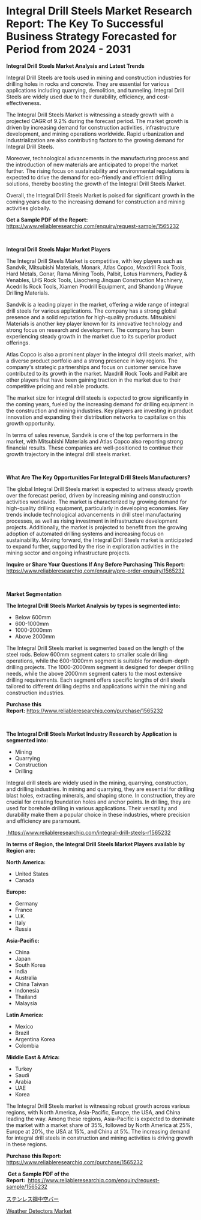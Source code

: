 <p><h1>Integral Drill Steels Market Research Report: The Key To Successful Business Strategy Forecasted for Period from 2024 - 2031</h1></p><p><strong>Integral Drill Steels Market Analysis and Latest Trends</strong></p>
<p><p>Integral Drill Steels are tools used in mining and construction industries for drilling holes in rocks and concrete. They are essential for various applications including quarrying, demolition, and tunneling. Integral Drill Steels are widely used due to their durability, efficiency, and cost-effectiveness.</p><p>The Integral Drill Steels Market is witnessing a steady growth with a projected CAGR of 9.2% during the forecast period. The market growth is driven by increasing demand for construction activities, infrastructure development, and mining operations worldwide. Rapid urbanization and industrialization are also contributing factors to the growing demand for Integral Drill Steels.</p><p>Moreover, technological advancements in the manufacturing process and the introduction of new materials are anticipated to propel the market further. The rising focus on sustainability and environmental regulations is expected to drive the demand for eco-friendly and efficient drilling solutions, thereby boosting the growth of the Integral Drill Steels Market.</p><p>Overall, the Integral Drill Steels Market is poised for significant growth in the coming years due to the increasing demand for construction and mining activities globally.</p></p>
<p><strong>Get a Sample PDF of the Report:&nbsp;</strong> <a href="https://www.reliableresearchiq.com/enquiry/request-sample/1565232">https://www.reliableresearchiq.com/enquiry/request-sample/1565232</a></p>
<p>&nbsp;</p>
<p><strong>Integral Drill Steels Major Market Players</strong></p>
<p><p>The Integral Drill Steels Market is competitive, with key players such as Sandvik, Mitsubishi Materials, Monark, Atlas Copco, Maxdrill Rock Tools, Hard Metals, Gonar, Rama Mining Tools, Palbit, Lotus Hammers, Padley & Venables, LHS Rock Tools, Liaocheng Jinquan Construction Machinery, Acedrills Rock Tools, Xiamen Prodrill Equipment, and Shandong Wuyue Drilling Materials.</p><p>Sandvik is a leading player in the market, offering a wide range of integral drill steels for various applications. The company has a strong global presence and a solid reputation for high-quality products. Mitsubishi Materials is another key player known for its innovative technology and strong focus on research and development. The company has been experiencing steady growth in the market due to its superior product offerings.</p><p>Atlas Copco is also a prominent player in the integral drill steels market, with a diverse product portfolio and a strong presence in key regions. The company's strategic partnerships and focus on customer service have contributed to its growth in the market. Maxdrill Rock Tools and Palbit are other players that have been gaining traction in the market due to their competitive pricing and reliable products.</p><p>The market size for integral drill steels is expected to grow significantly in the coming years, fueled by the increasing demand for drilling equipment in the construction and mining industries. Key players are investing in product innovation and expanding their distribution networks to capitalize on this growth opportunity.</p><p>In terms of sales revenue, Sandvik is one of the top performers in the market, with Mitsubishi Materials and Atlas Copco also reporting strong financial results. These companies are well-positioned to continue their growth trajectory in the integral drill steels market.</p></p>
<p>&nbsp;</p>
<p><strong>What Are The Key Opportunities For Integral Drill Steels Manufacturers?</strong></p>
<p><p>The global Integral Drill Steels market is expected to witness steady growth over the forecast period, driven by increasing mining and construction activities worldwide. The market is characterized by growing demand for high-quality drilling equipment, particularly in developing economies. Key trends include technological advancements in drill steel manufacturing processes, as well as rising investment in infrastructure development projects. Additionally, the market is projected to benefit from the growing adoption of automated drilling systems and increasing focus on sustainability. Moving forward, the Integral Drill Steels market is anticipated to expand further, supported by the rise in exploration activities in the mining sector and ongoing infrastructure projects.</p></p>
<p><strong>Inquire or Share Your Questions If Any Before Purchasing This Report:</strong> <a href="https://www.reliableresearchiq.com/enquiry/pre-order-enquiry/1565232">https://www.reliableresearchiq.com/enquiry/pre-order-enquiry/1565232</a></p>
<p>&nbsp;</p>
<p><strong>Market Segmentation</strong></p>
<p><strong>The Integral Drill Steels Market Analysis by types is segmented into:</strong></p>
<p><ul><li>Below 600mm</li><li>600-1000mm</li><li>1000-2000mm</li><li>Above 2000mm</li></ul></p>
<p><p>The Integral Drill Steels market is segmented based on the length of the steel rods. Below 600mm segment caters to smaller scale drilling operations, while the 600-1000mm segment is suitable for medium-depth drilling projects. The 1000-2000mm segment is designed for deeper drilling needs, while the above 2000mm segment caters to the most extensive drilling requirements. Each segment offers specific lengths of drill steels tailored to different drilling depths and applications within the mining and construction industries.</p></p>
<p><strong>Purchase this Report:&nbsp;</strong><a href="https://www.reliableresearchiq.com/purchase/1565232">https://www.reliableresearchiq.com/purchase/1565232</a></p>
<p>&nbsp;</p>
<p><strong>The Integral Drill Steels Market Industry Research by Application is segmented into:</strong></p>
<p><ul><li>Mining</li><li>Quarrying</li><li>Construction</li><li>Drilling</li></ul></p>
<p><p>Integral drill steels are widely used in the mining, quarrying, construction, and drilling industries. In mining and quarrying, they are essential for drilling blast holes, extracting minerals, and shaping stone. In construction, they are crucial for creating foundation holes and anchor points. In drilling, they are used for borehole drilling in various applications. Their versatility and durability make them a popular choice in these industries, where precision and efficiency are paramount.</p></p>
<p><a href="https://www.reliableresearchiq.com/integral-drill-steels-r1565232">&nbsp;https://www.reliableresearchiq.com/integral-drill-steels-r1565232</a></p>
<p><strong>In terms of Region, the Integral Drill Steels Market Players available by Region are:</strong></p>
<p>
    <p> <strong> North America: </strong>
        <ul>
            <li>United States</li>
            <li>Canada</li>
        </ul>
        </p> 
    <p> <strong> Europe: </strong>
        <ul>
            <li>Germany</li>
            <li>France</li>
            <li>U.K.</li>
            <li>Italy</li>
            <li>Russia</li>
        </ul>
        </p> 
    <p> <strong> Asia-Pacific: </strong>
        <ul>
            <li>China</li>
            <li>Japan</li>
            <li>South Korea</li>
            <li>India</li>
            <li>Australia</li>
            <li>China Taiwan</li>
            <li>Indonesia</li>
            <li>Thailand</li>
            <li>Malaysia</li>
        </ul>
        </p> 
    <p> <strong> Latin America: </strong>
        <ul>
            <li>Mexico</li>
            <li>Brazil</li>
            <li>Argentina Korea</li>
            <li>Colombia</li>
        </ul>
        </p> 
    <p> <strong> Middle East & Africa: </strong>
        <ul>
            <li>Turkey</li>
            <li>Saudi</li>
            <li>Arabia</li>
            <li>UAE</li>
            <li>Korea</li>
        </ul>
    </p>
    </p>
<p><p>The Integral Drill Steels market is witnessing robust growth across various regions, with North America, Asia-Pacific, Europe, the USA, and China leading the way. Among these regions, Asia-Pacific is expected to dominate the market with a market share of 35%, followed by North America at 25%, Europe at 20%, the USA at 15%, and China at 5%. The increasing demand for integral drill steels in construction and mining activities is driving growth in these regions.</p></p>
<p><strong>Purchase this Report: </strong><a href="https://www.reliableresearchiq.com/purchase/1565232">https://www.reliableresearchiq.com/purchase/1565232</a></p>
<p>&nbsp;<strong>Get a Sample PDF of the Report:&nbsp;&nbsp;</strong><a href="https://www.reliableresearchiq.com/enquiry/request-sample/1565232">https://www.reliableresearchiq.com/enquiry/request-sample/1565232</a></p>
<p><strong></strong></p>
<p><p><a href="https://github.com/pepo3k/Market-Research-Report-List-3/blob/main/441433634384.md">ステンレス鋼中空バー</a></p><p><a href="https://github.com/vimar16th/Market-Research-Report-List-5/blob/main/weather-detectors-market.md">Weather Detectors Market</a></p></p>